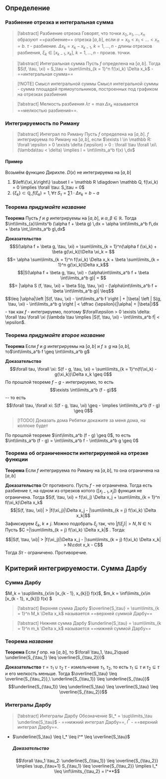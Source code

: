 ## Определение
### Разбиение отрезка и интегральная сумма
> [!abstract] Разбиение отрезка
> Говорят, что точки $x_0, x_1, \dots, x_n$ образуют ==разбиение== отрезка $[a, b]$, если $a = x_0 < x_1 < \dots < x_n = b$. $\tau$ - разбиение. $\Delta x_k = x_k - x_{k - 1}, \ k = 1, \dots, n$ - длины отрезков разбиения, $\xi_k \in [x_{k-1}, x_k], \ k = 1, \dots, n$ - произв. точки.


> [!abstract] Интегральная сумма
> Пусть $f$ определена на $[a, b]$. Тогда $S(f, \tau, \xi) = S_\tau = \sum\limits_{k = 1}^n f(\xi_k) \Delta x_k$ - ==интегральная сумма==


> [!NOTE] Смысл интегральной суммы
> Смысл интегральной суммы - сумма площадей прямоугольников, построенных под графиком на отрезках разбиения


> [!abstract] Мелкость разбиения
> $\lambda \tau = \max \Delta x_k$ называется ==мелкостью разбиения==.

### Интегрируемость по Риману

> [!abstract] Интеграл по Риману
> Пусть $f$ определена на $[a, b]$. $f$ интегрируема по Риману на $[a, b]$, если $\exists I \in \mathbb R: \forall \epsilon > 0 \exists \delta (\epsilon) > 0 : \forall \tau \forall \xi\ (\lambda\tau < \delta) \implies I = \int\limits_a^b f(x) \,dx$

#### Пример
Возьмём функцию Дирихле. $D(x)$ не интегрируема на $[a, b]$
1) $\left\{\xi_k\right\} \subset I = \mathbb R \diagdown \mathbb Q, f(\xi_k) = 0 \implies \forall \tau: S_\tau = 0$
2) $\left\{\xi_k\right\} \subset \mathbb Q, f(\xi_k) = 1, \forall \tau\ S_\tau = \sum\limits 1 \cdot \Delta x_k = b - a$


### Теорема _придумайте название_
**Теорема**
Пусть $f$ и $g$ интегрируемы на $[a, b]$, и $\alpha, \beta \in \mathbb R$. Тогда $\int\limits_{a}\limits^b (\alpha f + \beta g) \,dx = \alpha \int\limits_a^b f\,dx + \beta \int_\limits_a^b g\,dx$

**Доказательство**
$$S(\alpha f + \beta g, \tau, \xi) = \sum\limits_{k = 1}^n(\alpha f (\xi_k) + \beta g(\xi_k))\Delta \xi_k = $$
$$= \alpha \sum\limits_{k = 1}^n f(\xi_k) \Delta x_k + \beta \sum\limits_{k = 1}^n g(\xi_k)\Delta x_k$$
$$|S(\alpha f + \beta g, \tau, \xi) - (\alpha\int\limits_a^b f + \beta \int\limits_a^b g)| = $$
$$= |\alpha S (f, \tau, \xi) + \beta S(g, \tau, \xi) - (\alpha\int\limits_a^b f + \beta \int\limits_a^b g)| \leq$$
$$\leq |\alpha|\left |S(f, \tau, \xi) - \int\limits_a^b f \right | + |\beta| \left | S(g, \tau, \xi) - \int\limits_a^b g \right | < \dfrac {\epsilon}{|\alpha| + |\beta|}$$ - так как $f$ - интегрируемо, поэтому $\forall\epsilon > 0 \exists \delta: \forall \tau \forall \xi (\lambda \tau \implies |S(f, \tau, \xi) - \int\limits_a^b f| < \epsilon$.

### Теорема _придумайте второе название_
**Теорема**
Если $f$ и $g$ интегрируемы на $[a, b]$ и $f\geq g$ на $[a, b]$,  то$\int\limits_a^b f \geq \int\limits_a^b g$

**Доказательство**
$$\forall tau, \forall \xi: S(f - g, \tau, \xi) = \sum\limits_{k = 1}^n(f(\xi_k) - g(\xi_k))\Delta x_k \geq 0$$
По прошлой теореме $f - g$ - интегрируемо, то есть $$\exists \int\limits_a^b (f - g)$$-- то есть $$\forall \tau, \forall xi: S(f - g, \tau, \xi) \geq - \implies \int\limits_a^b (f - g) \geq 0$$
 
> [!TODO] Доказать дома
> Ребятки докажите за меня дома, на коллоке будет

По прошлой теореме $\int\limits_a^b (f - g) \geq 0$, то есть $\int\limits_a^b (f - g) = \int\limits_a^b f - \int\limits_a^b g \geq 0$

### Теорема об ограниченности интегрируемой на отрезке функции
**Теорема**
Если $f$ интегрируема по Риману на $[a, b]$, то она ограничена на $[a, b]$

**Доказательство**
От противного. Пусть $f$ - не ограничена. Тогда есть разбиение $\tau$, на одном из отрезков котого ($[x_{j - 1}, x_j]$) функция не ограничена. Тогда $S(f, \tau, \xi) = f(\xi_j) \Delta x_j + \sum\limits_{k = 1}^n f(\xi_k)\Delta x_k$
$$|S(f, \tau, \xi)| > |f(\xi_j)|\Delta x_j - |\sum\limits_{k = j} f(\xi_k) \Delta x_k|$$
Зафиксируем $\xi_k,\ k \neq j$. Можно подобрать $\xi_j$ так, что $|f(\xi_j)| > N, N \in \mathbb N$
Пусть $C =|\sum\limits_{k = j} f(\xi_k) \Delta x_k|$ . Тогда: 

$$|S(f, \tau, \xi)| > |f(\xi_j)|\Delta x_j - |\sum\limits_{k = j} f(\xi_k) \Delta x_k| > N\cdot x_k - C$$
Тогда $S\tau$ - ограничено. Противоречие.

## Критерий интегрируемости. Сумма Дарбу
### Сумма Дарбу
$M_k = \sup\limits_{x\in [x_{k - 1}, x_{k}]} f(x)$, $m_k = \inf\limits_{x\in [x_{k - 1}, x_{k}]} f(x) $

> [!abstract] Верхняя сумма Дарбу
> $\overline{S_\tau} = \sum\limits_{k = 1}^n M_k \Delta x_k$ называется ==верхней суммой Дарбу==


> [!abstract] Нижняя сумма Дарбу
> $\underline{S_\tau} = \sum\limits_{k = 1}^n m_k \Delta x_k$ называется ==нижней суммой Дарбу==

### Теорема _название_
**Теорема**
Если $f$ опр. на $[a, b]$, то $\forall \tau_1, \tau_2\quad \underline{S_{\tau_1} \leq \overline{S_{\tau_2}}}$

**Доказательство**
$\tau = \tau_1 \cup \tau_2$
$\tau$ - измельчение $\tau_1$, $\tau_2$, то есть $\tau_1 \subseteq \tau$ и $\tau_2 \subseteq \tau$ и его мелкость меньше. Тогда $\overline{S_\tau} \leq \overline{S_{\tau_2}},\ \underline{S_{\tau_1}} \leq \underline{S_{\tau}}$
$$\underline{S_{\tau_1}} \leq \underline{S_\tau} \leq \overline{S_\tau} \leq \overline{S_{\tau_2}}$$

### Интегралы Дарбу 

> [!abstract] Интегралы Дарбу
> Обозначение $I_* = \sup\limits_\tau \underline{S_\tau}$ - ==нижний интеграл Дарбу==, $I^*$ - ==верхний интеграл Дарбу==.
- $\underline{S_\tau} \leq I_* \leq I^* \leq \overline{S_\tau}$
  ##### Доказательство
  $$\forall \tau_1 \tau_2: \underline{S_{\tau_1}} \leq \overline{S_{\tau_2}} \implies \sup_{\tau+1} S_{\tau_1} \leq \overline{S_{\tau_2}} \implies I_* \leq \inf\limits_{\tau_2} = I^**$$

